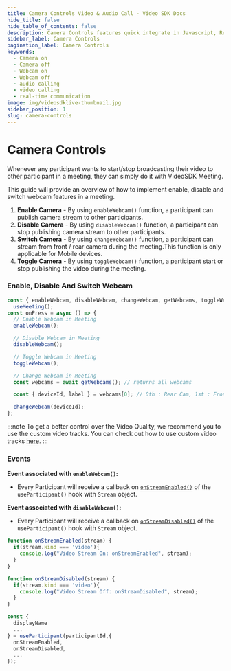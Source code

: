 ```yaml
---
title: Camera Controls Video & Audio Call - Video SDK Docs
hide_title: false
hide_table_of_contents: false
description: Camera Controls features quick integrate in Javascript, React JS, Android, IOS, React Native, Flutter with Video SDK to add live video & audio conferencing to your applications.
sidebar_label: Camera Controls
pagination_label: Camera Controls
keywords:
  - Camera on
  - Camera off
  - Webcam on
  - Webcam off
  - audio calling
  - video calling
  - real-time communication
image: img/videosdklive-thumbnail.jpg
sidebar_position: 1
slug: camera-controls
---
```


# Camera Controls

Whenever any participant wants to start/stop broadcasting their video to other participant in a meeting, they can simply do it with VideoSDK Meeting.

This guide will provide an overview of how to implement enable, disable and switch webcam features in a meeting.

1. **Enable Camera** - By using `enableWebcam()` function, a participant can publish camera stream to other participants.
2. **Disable Camera** - By using `disableWebcam()` function, a participant can stop publishing camera stream to other participants.
3. **Switch Camera** - By using `changeWebcam()` function, a participant can stream from front / rear camera during the meeting.This function is only applicable for Mobile devices.
4. **Toggle Camera** - By using `toggleWebcam()` function, a participant start or stop publishing the video during the meeting.

### Enable, Disable And Switch Webcam

```js
const { enableWebcam, disableWebcam, changeWebcam, getWebcams, toggleWebcam } =
  useMeeting();
const onPress = async () => {
  // Enable Webcam in Meeting
  enableWebcam();

  // Disable Webcam in Meeting
  disableWebcam();

  // Toggle Webcam in Meeting
  toggleWebcam();

  // Change Webcam in Meeting
  const webcams = await getWebcams(); // returns all webcams

  const { deviceId, label } = webcams[0]; // 0th : Rear Cam, 1st : Front Cam

  changeWebcam(deviceId);
};
```

:::note
To get a better control over the Video Quality, we recommend you to use the custom video tracks. You can check out how to use custom video tracks [here](./custom-track/custom-video-track.md).
:::

### Events

**Event associated with `enableWebcam()`:**

- Every Participant will receive a callback on [`onStreamEnabled()`](../../../api/sdk-reference/use-participant/events#onstreamenabled) of the `useParticipant()` hook with `Stream` object.

**Event associated with `disableWebcam()`:**

- Every Participant will receive a callback on [`onStreamDisabled()`](../../../api/sdk-reference/use-participant/events#onstreamdisabled) of the `useParticipant()` hook with `Stream` object.

```js
function onStreamEnabled(stream) {
  if(stream.kind === 'video'){
    console.log("Video Stream On: onStreamEnabled", stream);
  }
}

function onStreamDisabled(stream) {
  if(stream.kind === 'video'){
    console.log("Video Stream Off: onStreamDisabled", stream);
  }
}

const {
  displayName
  ...
} = useParticipant(participantId,{
  onStreamEnabled,
  onStreamDisabled,
  ...
});
```
